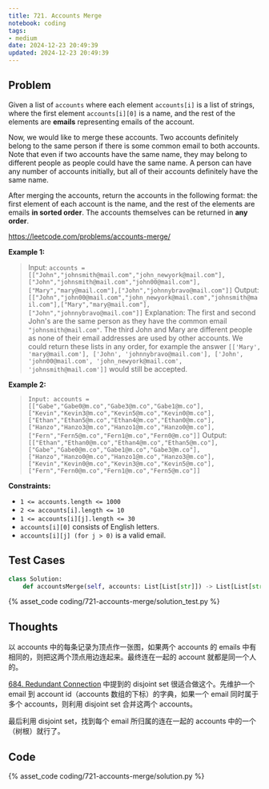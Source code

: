 ```yaml
---
title: 721. Accounts Merge
notebook: coding
tags:
- medium
date: 2024-12-23 20:49:39
updated: 2024-12-23 20:49:39
---
```

## Problem

Given a list of `accounts` where each element `accounts[i]` is a list of strings, where the first element `accounts[i][0]` is a name, and the rest of the elements are **emails** representing emails of the account.

Now, we would like to merge these accounts. Two accounts definitely belong to the same person if there is some common email to both accounts. Note that even if two accounts have the same name, they may belong to different people as people could have the same name. A person can have any number of accounts initially, but all of their accounts definitely have the same name.

After merging the accounts, return the accounts in the following format: the first element of each account is the name, and the rest of the elements are emails **in sorted order**. The accounts themselves can be returned in **any order**.

<https://leetcode.com/problems/accounts-merge/>

**Example 1:**

> Input: `accounts = [["John","johnsmith@mail.com","john_newyork@mail.com"],["John","johnsmith@mail.com","john00@mail.com"],["Mary","mary@mail.com"],["John","johnnybravo@mail.com"]]`
> Output: `[["John","john00@mail.com","john_newyork@mail.com","johnsmith@mail.com"],["Mary","mary@mail.com"],["John","johnnybravo@mail.com"]]`
> Explanation:
> The first and second John's are the same person as they have the common email `"johnsmith@mail.com"`.
> The third John and Mary are different people as none of their email addresses are used by other accounts.
> We could return these lists in any order, for example the answer `[['Mary', 'mary@mail.com'], ['John', 'johnnybravo@mail.com'], ['John', 'john00@mail.com', 'john_newyork@mail.com', 'johnsmith@mail.com']]` would still be accepted.

**Example 2:**

> `Input: accounts = [["Gabe","Gabe0@m.co","Gabe3@m.co","Gabe1@m.co"],["Kevin","Kevin3@m.co","Kevin5@m.co","Kevin0@m.co"],["Ethan","Ethan5@m.co","Ethan4@m.co","Ethan0@m.co"],["Hanzo","Hanzo3@m.co","Hanzo1@m.co","Hanzo0@m.co"],["Fern","Fern5@m.co","Fern1@m.co","Fern0@m.co"]]`
> Output: `[["Ethan","Ethan0@m.co","Ethan4@m.co","Ethan5@m.co"],["Gabe","Gabe0@m.co","Gabe1@m.co","Gabe3@m.co"],["Hanzo","Hanzo0@m.co","Hanzo1@m.co","Hanzo3@m.co"],["Kevin","Kevin0@m.co","Kevin3@m.co","Kevin5@m.co"],["Fern","Fern0@m.co","Fern1@m.co","Fern5@m.co"]]`

**Constraints:**

- `1 <= accounts.length <= 1000`
- `2 <= accounts[i].length <= 10`
- `1 <= accounts[i][j].length <= 30`
- `accounts[i][0]` consists of English letters.
- `accounts[i][j] (for j > 0)` is a valid email.

## Test Cases

``` python
class Solution:
    def accountsMerge(self, accounts: List[List[str]]) -> List[List[str]]:
```

{% asset_code coding/721-accounts-merge/solution_test.py %}

## Thoughts

以 accounts 中的每条记录为顶点作一张图，如果两个 accounts 的 emails 中有相同的，则把这两个顶点用边连起来。最终连在一起的 account 就都是同一个人的。

[684. Redundant Connection](684-redundant-connection) 中提到的 disjoint set 很适合做这个。先维护一个 email 到 account id（accounts 数组的下标）的字典，如果一个 email 同时属于多个 accounts，则利用 disjoint set 合并这两个 accounts。

最后利用 disjoint set，找到每个 email 所归属的连在一起的 accounts 中的一个（树根）就行了。

## Code

{% asset_code coding/721-accounts-merge/solution.py %}
